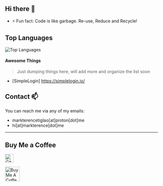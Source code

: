 ## Hi there 👋

<!--
**markterence/markterence** is a ✨ _special_ ✨ repository because its `README.md` (this file) appears on your GitHub profile.

Here are some ideas to get you started:

- 🔭 I’m currently working on ...
- 🌱 I’m currently learning ...
- 👯 I’m looking to collaborate on ...
- 🤔 I’m looking for help with ...
- 💬 Ask me about ...
- 📫 How to reach me: ...
- 😄 Pronouns: ...
- ⚡ Fun fact: ...

<img src="https://starecat.com/content/wp-content/uploads/spend-10-minutes-doing-the-task-manually-vs-spend-10-hours-writing-code-to-automate-it-drake.jpg" width="144" />
-->

- ⚡ Fun fact: Code is like garbage. Re-use, Reduce and Recycle!

## Top Languages
![Top Languages](https://github-readme-stats.vercel.app/api/top-langs/?username=markterence&layout=compact&theme=radical)

#### Awesome Things

> Just dumping things here, will add more and organize the list soon

- [SimpleLogin] https://simplelogin.io/
 

## Contact 📫

You can reach me via any of my emails:

- markterencetiglao[at]proton[dot]me
- hi[at]markterence[dot]me

----

## Buy Me a Coffee

<a href="https://github.com/sponsors/markterence" target="_blank"><img src="https://img.shields.io/badge/Github%20Sponsor-484848?style=flat&logo=githubsponsors" alt="Github Sponsors" style="height: 28px !important"></a>

<a href="https://www.buymeacoffee.com/markterence" target="_blank"><img src="https://cdn.buymeacoffee.com/buttons/v2/default-green.png" alt="Buy Me A Coffee" style="height: 48px !important" ></a>
